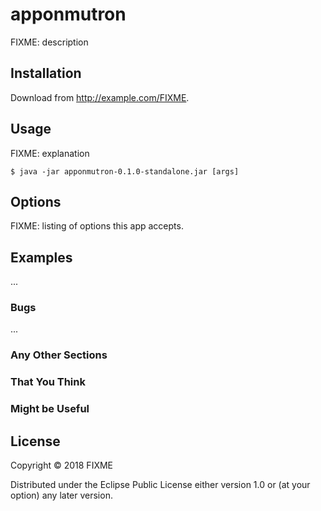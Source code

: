 # apponmutron

FIXME: description

## Installation

Download from http://example.com/FIXME.

## Usage

FIXME: explanation

    $ java -jar apponmutron-0.1.0-standalone.jar [args]

## Options

FIXME: listing of options this app accepts.

## Examples

...

### Bugs

...

### Any Other Sections
### That You Think
### Might be Useful

## License

Copyright © 2018 FIXME

Distributed under the Eclipse Public License either version 1.0 or (at
your option) any later version.
